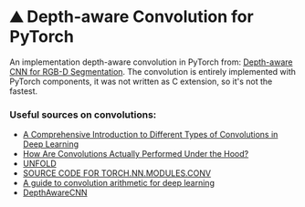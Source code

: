 # :mountain: Depth-aware Convolution for PyTorch
An implementation depth-aware convolution in PyTorch from: [Depth-aware CNN for RGB-D Segmentation](https://arxiv.org/pdf/1803.06791.pdf).
The convolution is entirely implemented with PyTorch components, it was not written as C extension, so it's not the fastest.

### Useful sources on convolutions:
- [A Comprehensive Introduction to Different Types of Convolutions in Deep Learning](https://towardsdatascience.com/a-comprehensive-introduction-to-different-types-of-convolutions-in-deep-learning-669281e58215)
- [How Are Convolutions Actually Performed Under the Hood?](https://towardsdatascience.com/how-are-convolutions-actually-performed-under-the-hood-226523ce7fbf)
- [UNFOLD](https://pytorch.org/docs/stable/generated/torch.nn.Unfold.html?highlight=unfold#torch.nn.Unfold)
- [SOURCE CODE FOR TORCH.NN.MODULES.CONV](https://pytorch.org/docs/stable/_modules/torch/nn/modules/conv.html#Conv2d)
- [A guide to convolution arithmetic for deep learning](https://arxiv.org/pdf/1603.07285.pdf)
- [DepthAwareCNN](https://github.com/laughtervv/DepthAwareCNN)
